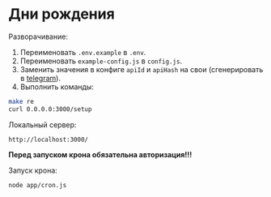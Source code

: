 # Дни рождения

Разворачивание:

1. Переименовать `.env.example` в `.env`.
2. Переименовать `example-config.js` в `config.js`.
3. Заменить значения в конфиге `apiId` и `apiHash` на свои (сгенерировать в [telegram](https://my.telegram.org/apps)).
4. Выполнить команды:

```bash
make re
curl 0.0.0.0:3000/setup
```

Локальный сервер:
```
http://localhost:3000/
```

__Перед запуском крона обязательна авторизация!!!__

Запуск крона:
```bash
node app/cron.js
```